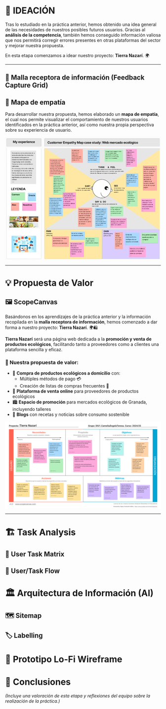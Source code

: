 # 🌱 IDEACIÓN

Tras lo estudiado en la práctica anterior, hemos obtenido una idea general de las necesidades de nuestros posibles futuros usuarios. Gracias al **análisis de la competencia**, también hemos conseguido información valiosa que nos permitirá corregir errores presentes en otras plataformas del sector y mejorar nuestra propuesta.

En esta etapa comenzamos a idear nuestro proyecto: **Tierra Nazarí**. 🌍

---

## 📩 Malla receptora de información (Feedback Capture Grid)



## 🧠 Mapa de empatía

Para desarrollar nuestra propuesta, hemos elaborado un **mapa de empatía**, el cual nos permite visualizar el comportamiento de nuestros usuarios identificados en la práctica anterior, así como nuestra propia perspectiva sobre su experiencia de usuario.

![Imagen del Mapa de Empatía](empathy_map.png)

---

# 💡 Propuesta de Valor

## 🖼️ ScopeCanvas

Basándonos en los aprendizajes de la práctica anterior y la información recopilada en la **malla receptora de información**, hemos comenzado a dar forma a nuestro proyecto: **Tierra Nazarí**. 🌍🛍️

**Tierra Nazarí** será una página web dedicada a la **promoción y venta de productos ecológicos**, facilitando tanto a proveedores como a clientes una plataforma sencilla y eficaz.

### 📌 Nuestra propuesta de valor:

- 🛒 **Compra de productos ecológicos a domicilio** con:
  - Múltiples métodos de pago 💳
  - Creación de listas de compras frecuentes 📝
- 🏪 **Plataforma de venta online** para proveedores de productos ecológicos
- 🏙️ **Espacio de promoción** para mercados ecológicos de Granada, incluyendo talleres
- 📖 **Blogs** con recetas y noticias sobre consumo sostenible

![Imagen del Scope Canvas](scope_canvas.png)

---

# 🏗️ Task Analysis

 

## 📝 User Task Matrix  



## 🔄 User/Task Flow  



# 🏛️ Arquitectura de Información (AI)

## 🗺️ Sitemap  



## 🏷️ Labelling  



# 🎨 Prototipo Lo-Fi Wireframe  



# 📌 Conclusiones  

*(Incluye una valoración de esta etapa y reflexiones del equipo sobre la realización de la práctica.)*


